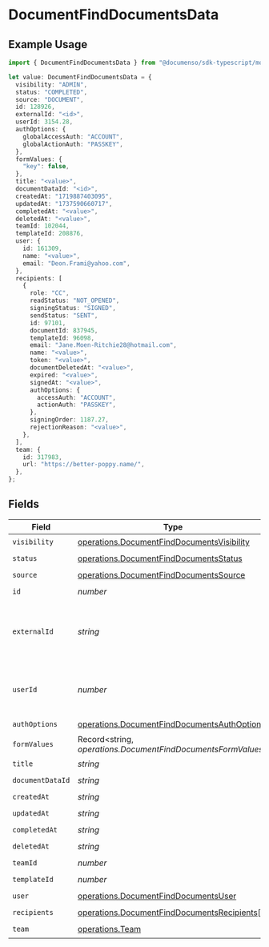 # DocumentFindDocumentsData

## Example Usage

```typescript
import { DocumentFindDocumentsData } from "@documenso/sdk-typescript/models/operations";

let value: DocumentFindDocumentsData = {
  visibility: "ADMIN",
  status: "COMPLETED",
  source: "DOCUMENT",
  id: 128926,
  externalId: "<id>",
  userId: 3154.28,
  authOptions: {
    globalAccessAuth: "ACCOUNT",
    globalActionAuth: "PASSKEY",
  },
  formValues: {
    "key": false,
  },
  title: "<value>",
  documentDataId: "<id>",
  createdAt: "1719887403095",
  updatedAt: "1737590660717",
  completedAt: "<value>",
  deletedAt: "<value>",
  teamId: 102044,
  templateId: 208876,
  user: {
    id: 161309,
    name: "<value>",
    email: "Deon.Frami@yahoo.com",
  },
  recipients: [
    {
      role: "CC",
      readStatus: "NOT_OPENED",
      signingStatus: "SIGNED",
      sendStatus: "SENT",
      id: 97101,
      documentId: 837945,
      templateId: 96098,
      email: "Jane.Moen-Ritchie28@hotmail.com",
      name: "<value>",
      token: "<value>",
      documentDeletedAt: "<value>",
      expired: "<value>",
      signedAt: "<value>",
      authOptions: {
        accessAuth: "ACCOUNT",
        actionAuth: "PASSKEY",
      },
      signingOrder: 1187.27,
      rejectionReason: "<value>",
    },
  ],
  team: {
    id: 317983,
    url: "https://better-poppy.name/",
  },
};
```

## Fields

| Field                                                                                                      | Type                                                                                                       | Required                                                                                                   | Description                                                                                                |
| ---------------------------------------------------------------------------------------------------------- | ---------------------------------------------------------------------------------------------------------- | ---------------------------------------------------------------------------------------------------------- | ---------------------------------------------------------------------------------------------------------- |
| `visibility`                                                                                               | [operations.DocumentFindDocumentsVisibility](../../models/operations/documentfinddocumentsvisibility.md)   | :heavy_check_mark:                                                                                         | N/A                                                                                                        |
| `status`                                                                                                   | [operations.DocumentFindDocumentsStatus](../../models/operations/documentfinddocumentsstatus.md)           | :heavy_check_mark:                                                                                         | N/A                                                                                                        |
| `source`                                                                                                   | [operations.DocumentFindDocumentsSource](../../models/operations/documentfinddocumentssource.md)           | :heavy_check_mark:                                                                                         | N/A                                                                                                        |
| `id`                                                                                                       | *number*                                                                                                   | :heavy_check_mark:                                                                                         | N/A                                                                                                        |
| `externalId`                                                                                               | *string*                                                                                                   | :heavy_check_mark:                                                                                         | A custom external ID you can use to identify the document.                                                 |
| `userId`                                                                                                   | *number*                                                                                                   | :heavy_check_mark:                                                                                         | The ID of the user that created this document.                                                             |
| `authOptions`                                                                                              | [operations.DocumentFindDocumentsAuthOptions](../../models/operations/documentfinddocumentsauthoptions.md) | :heavy_check_mark:                                                                                         | N/A                                                                                                        |
| `formValues`                                                                                               | Record<string, *operations.DocumentFindDocumentsFormValues*>                                               | :heavy_check_mark:                                                                                         | N/A                                                                                                        |
| `title`                                                                                                    | *string*                                                                                                   | :heavy_check_mark:                                                                                         | N/A                                                                                                        |
| `documentDataId`                                                                                           | *string*                                                                                                   | :heavy_check_mark:                                                                                         | N/A                                                                                                        |
| `createdAt`                                                                                                | *string*                                                                                                   | :heavy_check_mark:                                                                                         | N/A                                                                                                        |
| `updatedAt`                                                                                                | *string*                                                                                                   | :heavy_check_mark:                                                                                         | N/A                                                                                                        |
| `completedAt`                                                                                              | *string*                                                                                                   | :heavy_check_mark:                                                                                         | N/A                                                                                                        |
| `deletedAt`                                                                                                | *string*                                                                                                   | :heavy_check_mark:                                                                                         | N/A                                                                                                        |
| `teamId`                                                                                                   | *number*                                                                                                   | :heavy_check_mark:                                                                                         | N/A                                                                                                        |
| `templateId`                                                                                               | *number*                                                                                                   | :heavy_check_mark:                                                                                         | N/A                                                                                                        |
| `user`                                                                                                     | [operations.DocumentFindDocumentsUser](../../models/operations/documentfinddocumentsuser.md)               | :heavy_check_mark:                                                                                         | N/A                                                                                                        |
| `recipients`                                                                                               | [operations.DocumentFindDocumentsRecipients](../../models/operations/documentfinddocumentsrecipients.md)[] | :heavy_check_mark:                                                                                         | N/A                                                                                                        |
| `team`                                                                                                     | [operations.Team](../../models/operations/team.md)                                                         | :heavy_check_mark:                                                                                         | N/A                                                                                                        |